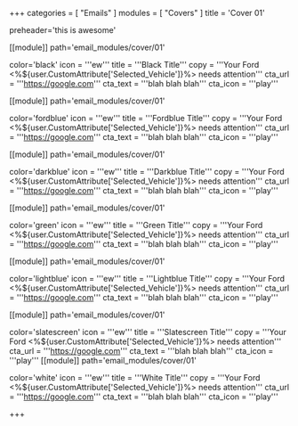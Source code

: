 +++
categories = [ "Emails" ]
modules = [ "Covers" ]
title = 'Cover 01'

preheader='this is awesome'

[[module]]
path='email_modules/cover/01'

color='black'
icon = '''ew'''
title = '''Black Title'''
copy = '''Your Ford <%${user.CustomAttribute['Selected_Vehicle']}%> needs attention'''
cta_url = '''https://google.com'''
cta_text = '''blah blah blah'''
cta_icon = '''play'''

[[module]]
path='email_modules/cover/01'

color='fordblue'
icon = '''ew'''
title = '''Fordblue Title'''
copy = '''Your Ford <%${user.CustomAttribute['Selected_Vehicle']}%> needs attention'''
cta_url = '''https://google.com'''
cta_text = '''blah blah blah'''
cta_icon = '''play'''

[[module]]
path='email_modules/cover/01'

color='darkblue'
icon = '''ew'''
title = '''Darkblue Title'''
copy = '''Your Ford <%${user.CustomAttribute['Selected_Vehicle']}%> needs attention'''
cta_url = '''https://google.com'''
cta_text = '''blah blah blah'''
cta_icon = '''play'''

[[module]]
path='email_modules/cover/01'

color='green'
icon = '''ew'''
title = '''Green Title'''
copy = '''Your Ford <%${user.CustomAttribute['Selected_Vehicle']}%> needs attention'''
cta_url = '''https://google.com'''
cta_text = '''blah blah blah'''
cta_icon = '''play'''

[[module]]
path='email_modules/cover/01'

color='lightblue'
icon = '''ew'''
title = '''Lightblue Title'''
copy = '''Your Ford <%${user.CustomAttribute['Selected_Vehicle']}%> needs attention'''
cta_url = '''https://google.com'''
cta_text = '''blah blah blah'''
cta_icon = '''play'''

[[module]]
path='email_modules/cover/01'

color='slatescreen'
icon = '''ew'''
title = '''Slatescreen Title'''
copy = '''Your Ford <%${user.CustomAttribute['Selected_Vehicle']}%> needs attention'''
cta_url = '''https://google.com'''
cta_text = '''blah blah blah'''
cta_icon = '''play'''
[[module]]
path='email_modules/cover/01'

color='white'
icon = '''ew'''
title = '''White Title'''
copy = '''Your Ford <%${user.CustomAttribute['Selected_Vehicle']}%> needs attention'''
cta_url = '''https://google.com'''
cta_text = '''blah blah blah'''
cta_icon = '''play'''


+++